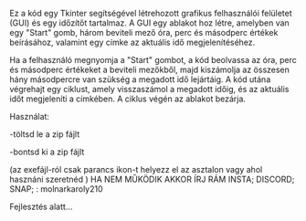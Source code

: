  Ez a kód egy Tkinter segítségével létrehozott grafikus felhasználói felületet (GUI) és egy időzítőt tartalmaz. A GUI egy ablakot hoz létre, amelyben van egy "Start" gomb, három beviteli mező óra, perc és másodperc értékek beírásához, valamint egy címke az aktuális idő megjelenítéséhez.


Ha a felhasználó megnyomja a "Start" gombot, a kód beolvassa az óra, perc és másodperc értékeket a beviteli mezőkből, majd kiszámolja az összesen hány másodpercre van szükség a megadott idő lejártáig. A kód utána végrehajt egy ciklust, amely visszaszámol a megadott időig, és az aktuális időt megjeleníti a címkében. A ciklus végén az ablakot bezárja.


Használat:


-töltsd le a zip fájlt

-bontsd ki a zip fájlt

(az exefájl-ról csak parancs ikon-t helyezz el az asztalon vagy ahol hasznáni szeretnéd )
HA NEM MŰKÖDIK AKKOR ÍRJ RÁM INSTA; DISCORD; SNAP; : molnarkaroly210

Fejlesztés alatt...

